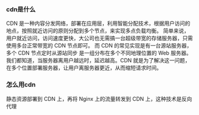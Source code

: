 ### cdn是什么
CDN 是一种内容分发网络，部署在应用层，利用智能分配技术，根据用户访问的地点，按照就近访问的原则分配到多个节点，来实现多点负载均衡。
简单来说，用户就近访问，访问速度更快，大公司也无需搞一台超级带宽的存储服务器，只需使用多台正常带宽的 CDN 节点即可。
而 CDN 的常见实现是有一台源站服务器，多个 CDN 节点定时从源站同步
是一组分布在多个不同地理位置的 Web 服务器。我们都知道，当服务器离用户越远时，延迟越高。CDN 就是为了解决这一问题，在多个位置部署服务器，让用户离服务器更近，从而缩短请求时间。
### 怎么用cdn
静态资源部署到 CDN 上，再将 Nginx 上的流量转发到 CDN 上，这种技术是反向代理